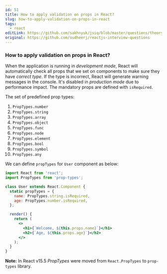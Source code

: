 ```yaml
---
id: 51
title: How to apply validation on props in React?
slug: how-to-apply-validation-on-props-in-react
tags:
  - react
editLink: https://github.com/sakhnyuk/jsiq/blob/master/questions/theory/react/51.md
original: https://github.com/sudheerj/reactjs-interview-questions
---
```


### How to apply validation on props in React?

When the application is running in _development mode_, React will automatically check all props that we set on components to make sure they have _correct type_. If the type is incorrect, React will generate warning messages in the console. It's disabled in _production mode_ due to performance impact. The mandatory props are defined with `isRequired`.

The set of predefined prop types:

1. `PropTypes.number`
2. `PropTypes.string`
3. `PropTypes.array`
4. `PropTypes.object`
5. `PropTypes.func`
6. `PropTypes.node`
7. `PropTypes.element`
8. `PropTypes.bool`
9. `PropTypes.symbol`
10. `PropTypes.any`

We can define `propTypes` for `User` component as below:

```jsx
import React from 'react';
import PropTypes from 'prop-types';

class User extends React.Component {
  static propTypes = {
    name: PropTypes.string.isRequired,
    age: PropTypes.number.isRequired,
  };

  render() {
    return (
      <>
        <h1>{`Welcome, ${this.props.name}`}</h1>
        <h2>{`Age, ${this.props.age}`}</h2>
      </>
    );
  }
}
```

**Note:** In React v15.5 _PropTypes_ were moved from `React.PropTypes` to `prop-types` library.